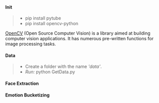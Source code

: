 #### Init
> - pip install pytube
> - pip install opencv-python

[OpenCV](https://opencv.org/) (Open Source Computer Vision) is a library aimed at building computer vision applications. It has numerous pre-written functions for image processing tasks.

#### Data

> - Create a folder with the name _'data'_. 
> - _Run:_ python GetData.py

#### Face Extraction


#### Emotion Bucketizing
